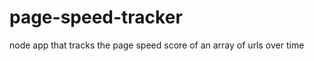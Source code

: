 page-speed-tracker
==================

node app that tracks the page speed score of an array of urls over time
